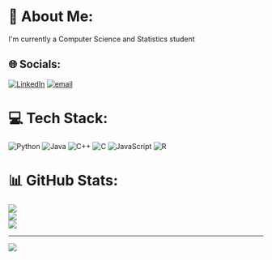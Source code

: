 # 💫 About Me:
I'm currently a Computer Science and Statistics student


## 🌐 Socials:
[![LinkedIn](https://img.shields.io/badge/LinkedIn-%230077B5.svg?logo=linkedin&logoColor=white)](https://linkedin.com/in/jason-sze30) [![email](https://img.shields.io/badge/Email-D14836?logo=gmail&logoColor=white)](mailto:jsze2020@gmail.com) 

# 💻 Tech Stack:
![Python](https://img.shields.io/badge/python-3670A0?style=for-the-badge&logo=python&logoColor=ffdd54) ![Java](https://img.shields.io/badge/java-%23ED8B00.svg?style=for-the-badge&logo=openjdk&logoColor=white) ![C++](https://img.shields.io/badge/c++-%2300599C.svg?style=for-the-badge&logo=c%2B%2B&logoColor=white) ![C](https://img.shields.io/badge/c-%2300599C.svg?style=for-the-badge&logo=c&logoColor=white) ![JavaScript](https://img.shields.io/badge/javascript-%23323330.svg?style=for-the-badge&logo=javascript&logoColor=%23F7DF1E) ![R](https://img.shields.io/badge/r-%23276DC3.svg?style=for-the-badge&logo=r&logoColor=white)
# 📊 GitHub Stats:
![](https://github-readme-stats.vercel.app/api?username=Jsze30&theme=dark&hide_border=false&include_all_commits=false&count_private=false)<br/>
![](https://github-readme-streak-stats.herokuapp.com/?user=Jsze30&theme=dark&hide_border=false)<br/>
![](https://github-readme-stats.vercel.app/api/top-langs/?username=Jsze30&theme=dark&hide_border=false&include_all_commits=false&count_private=false&layout=compact)

---
[![](https://visitcount.itsvg.in/api?id=Jsze30&icon=0&color=0)](https://visitcount.itsvg.in)

<!-- Proudly created with GPRM ( https://gprm.itsvg.in ) -->
